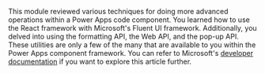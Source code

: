This module reviewed various techniques for doing more advanced operations within a Power Apps code component. You learned how to use the React framework with Microsoft's Fluent UI framework. Additionally, you delved into using the formatting API, the Web API, and the pop-up API. These utilities are only a few of the many that are available to you within the Power Apps component framework. You can refer to Microsoft's [developer documentation](/powerapps/developer/component-framework/overview/?azure-portal=true) if you want to explore this article further.
